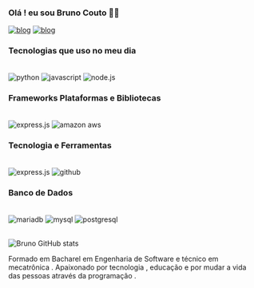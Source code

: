 ### Olá ! eu sou Bruno Couto 🖐🏾

[![blog](https://img.shields.io/badge/LinkedIn-0077B5?style=for-the-badge&logo=linkedin&logoColor=white)](https://www.linkedin.com/in/bruno-couto-57103355/)
[![blog](	https://img.shields.io/badge/Gmail-D14836?style=for-the-badge&logo=gmail&logoColor=white)](brunocoutoengenheirodesoftware@gmail.com)

### Tecnologias que uso no meu dia

<div style="display: inline_block"><br/> 
<img align="center" alt="python" src="https://img.shields.io/badge/Python-3776AB?style=for-the-badge&logo=python&logoColor=white"/>
<img align="center" alt="javascript" src="https://img.shields.io/badge/JavaScript-F7DF1E?style=for-the-badge&logo=javascript&logoColor=black"/>
<img align="center" alt="node.js" src="https://img.shields.io/badge/Node.js-43853D?style=for-the-badge&logo=node.js&logoColor=white"/>
</div>

### Frameworks Plataformas e Bibliotecas
<div style="display: inline_block"><br/> 
<img align="center" alt="express.js" src="https://img.shields.io/badge/Express.js-404D59?style=for-the-badge"/>
<img align="center" alt="amazon aws" src="https://img.shields.io/badge/Amazon_AWS-232F3E?style=for-the-badge&logo=amazon-aws&logoColor=white"/>
</div>

### Tecnologia e Ferramentas
<div style="display: inline_block"><br/> 
<img align="center" alt="express.js" src="https://img.shields.io/badge/Visual_Studio_Code-0078D4?style=for-the-badge&logo=visual%20studio%20code&logoColor=white"/>
<img align="center" alt="github" src="https://img.shields.io/badge/GitHub-100000?style=for-the-badge&logo=github&logoColor=white"/>
</div>

### Banco de Dados
<div style="display: inline_block"><br/> 
<img align="center" alt="mariadb" src="https://img.shields.io/badge/MariaDB-003545?style=for-the-badge&logo=mariadb&logoColor=white"/>
<img align="center" alt="mysql" src="https://img.shields.io/badge/MySQL-005C84?style=for-the-badge&logo=mysql&logoColor=white"/>
<img align="center" alt="postgresql" src="https://img.shields.io/badge/PostgreSQL-316192?style=for-the-badge&logo=postgresql&logoColor=white"/>
</div><br/>


![Bruno GitHub stats](https://github-readme-stats.vercel.app/api?username=brunocouto&show_icons=true&theme=dracula)

Formado em Bacharel em Engenharia de Software e técnico em mecatrônica . Apaixonado por tecnologia , educação e  por mudar a vida das pessoas através da programação .
